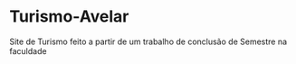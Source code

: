 # Turismo-Avelar
Site de Turismo feito a partir de um trabalho de conclusão de Semestre na faculdade
